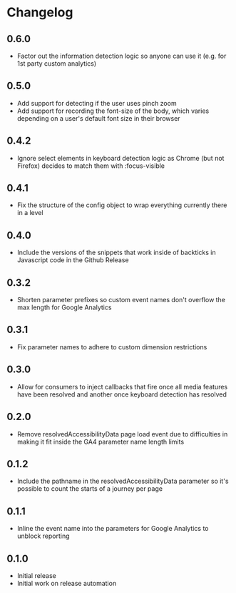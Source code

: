 # Changelog

## 0.6.0

- Factor out the information detection logic so anyone can use it (e.g. for 1st
  party custom analytics)

## 0.5.0

- Add support for detecting if the user uses pinch zoom
- Add support for recording the font-size of the body, which varies depending on
  a user's default font size in their browser

## 0.4.2

- Ignore select elements in keyboard detection logic as Chrome (but not Firefox)
  decides to match them with :focus-visible

## 0.4.1

- Fix the structure of the config object to wrap everything currently there in a
  level

## 0.4.0

- Include the versions of the snippets that work inside of backticks in
  Javascript code in the Github Release

## 0.3.2

- Shorten parameter prefixes so custom event names don't overflow the max length
  for Google Analytics

## 0.3.1

- Fix parameter names to adhere to custom dimension restrictions

## 0.3.0

- Allow for consumers to inject callbacks that fire once all media features have
  been resolved and another once keyboard detection has resolved

## 0.2.0

- Remove resolvedAccessibilityData page load event due to difficulties in making
  it fit inside the GA4 parameter name length limits

## 0.1.2

- Include the pathname in the resolvedAccessibilityData parameter so it's
  possible to count the starts of a journey per page

## 0.1.1

- Inline the event name into the parameters for Google Analytics to unblock
  reporting

## 0.1.0

- Initial release
- Initial work on release automation
